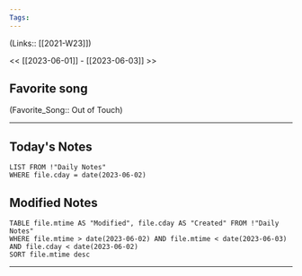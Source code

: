 ```yaml
---
Tags:
---
```

(Links:: [[2021-W23]])

<< [[2023-06-01]] - [[2023-06-03]] >>
## Favorite song
(Favorite_Song:: Out of Touch)

___
## Today's Notes
```dataview
LIST FROM !"Daily Notes"
WHERE file.cday = date(2023-06-02)
```
## Modified Notes
```dataview
TABLE file.mtime AS "Modified", file.cday AS "Created" FROM !"Daily Notes" 
WHERE file.mtime > date(2023-06-02) AND file.mtime < date(2023-06-03) AND file.cday < date(2023-06-02)
SORT file.mtime desc
```
___
